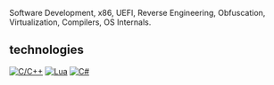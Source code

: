 Software Development, x86, UEFI, Reverse Engineering, Obfuscation, Virtualization, Compilers, OS Internals.

## technologies

[![C/C++](https://img.shields.io/badge/C/C++-%2300599C.svg?logo=c%2B%2B&logoColor=white)](#)
[![Lua](https://img.shields.io/badge/Lua-%232C2D72.svg?logo=lua&logoColor=white)](#)
[![C#](https://custom-icon-badges.demolab.com/badge/C%23-%23239120.svg?logo=cshrp&logoColor=white)](#) 
<!--
[![Unreal Engine](https://img.shields.io/badge/Unreal%20Engine-%23313131.svg?logo=unrealengine&logoColor=white)](#)
-->

